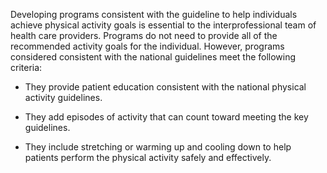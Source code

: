 Developing programs consistent with the guideline to help individuals achieve physical activity goals is essential to the interprofessional team of health care providers. Programs do not need to provide all of the recommended activity goals for the individual. However, programs considered consistent with the national guidelines meet the following criteria:

- They provide patient education consistent with the national physical activity guidelines.

- They add episodes of activity that can count toward meeting the key guidelines.

- They include stretching or warming up and cooling down to help patients perform the physical activity safely and effectively.